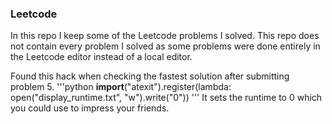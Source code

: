 ### Leetcode

In this repo I keep some of the Leetcode problems I solved. This repo does not contain every problem I solved as some problems were done entirely in the Leetcode editor instead of a local editor.

Found this hack when checking the fastest solution after submitting problem 5.
'''python
__import__("atexit").register(lambda: open("display_runtime.txt", "w").write("0"))
'''
It sets the runtime to 0 which you could use to impress your friends.